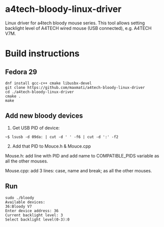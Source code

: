 a4tech-bloody-linux-driver
====================

Linux driver for a4tech bloody mouse series.
This tool allows setting backlight level of A4TECH wired mouse (USB connected), e.g. A4TECH V7M.

# Build instructions
## Fedora 29
```
dnf install gcc-c++ cmake libusbx-devel
git clone https://github.com/maxmati/a4tech-bloody-linux-driver
cd ./a4tech-bloody-linux-driver
cmake .
make
```

## Add new bloody devices

1. Get USB PID of device:
```
~$ lsusb -d 09da: | cut -d ' ' -f6 | cut -d ':' -f2
```

2. Add that PID to Mouce.h & Mouce.cpp

Mouse.h: add line with PID and add name to COMPATIBLE_PIDS variable as all the other mouses.

Mouse.cpp: add 3 lines: case, name and break; as all the other mouses.


## Run
```
sudo ./bloody
Available devices:
36:Bloody V7
Enter device address: 36
Current backlight level: 3
Select backlight level(0-3):0
```
